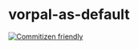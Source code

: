 vorpal-as-default
====

[![Commitizen friendly](https://img.shields.io/badge/commitizen-friendly-brightgreen.svg)](http://commitizen.github.io/cz-cli/)